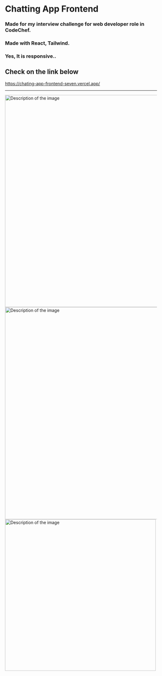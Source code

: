 # Chatting App Frontend 

### Made for my interview challenge for web developer role in CodeChef.
### Made with React, Tailwind.
### Yes, It is responsive..

## Check on the link below

<a>https://chating-app-frontend-seven.vercel.app/</a>

<hr>

<img src="https://github.com/user-attachments/assets/78f97a82-65aa-4332-86d3-a17e92c5de06" width="700" alt="Description of the image">
<img src="https://github.com/user-attachments/assets/81de2c60-2259-46cf-b9db-c8c07013ae44" width="700" alt="Description of the image">
<img src="https://github.com/user-attachments/assets/61149520-0ab4-421c-b017-4c10eb73351d" width="500" alt="Description of the image">
